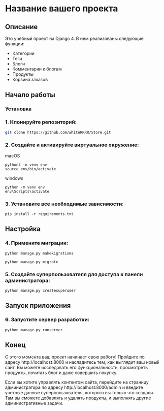 # Название вашего проекта

## Описание

Это учебный проект на Django 4. В нем реализованы следующие функции:

- Категории
- Теги
- Блоги
- Комментарии к блогам
- Продукты
- Корзина заказов

## Начало работы



### Установка

### 1. Клонируйте репозиторий:


```bash
git clone https://github.com/whiteRRRR/Store.git
```

### 2. Создайте и активируйте виртуальное окружение:

macOS

```
python3 -m venv env
source env/bin/activate
```

windows
```
python -m venv env
env\Scripts\activate
```

### 3. Установите все необходимые зависимости:
```
pip install -r requirements.txt
```

## Настройка

### 4. Примените миграции:

```
python manage.py makekigrations
```
```
python manage.py migrate
```

### 5. Создайте суперпользователя для доступа к панели администратора:

```
python manage.py createsuperuser
```

## Запуск приложения

### 6. Запустите сервер разработки:

```
python manage.py runserver
```

## Конец
С этого момента ваш проект начинает свою работу! Пройдите по адресу http://localhost:8000 и насладитесь тем, как выглядит ваш новый сайт. Вы можете исследовать его функциональность, просмотреть продукты, почитать блог и даже совершить покупку.

Если вы хотите управлять контентом сайта, перейдите на страницу администратора по адресу http://localhost:8000/admin и введите учетные данные суперпользователя, которого вы только что создали. Там вы сможете добавлять и удалять продукты,  и выполнять другие административные задачи.
